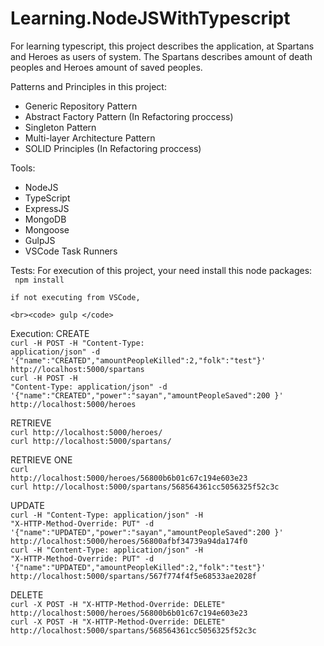 # Learning.NodeJSWithTypescript
For learning typescript, this project describes the application, at  Spartans and Heroes as users of system. The Spartans describes amount of death peoples and Heroes amount of saved peoples. 

Patterns and Principles in this project:

- Generic Repository Pattern
- Abstract Factory Pattern (In Refactoring proccess)
- Singleton Pattern
- Multi-layer Architecture Pattern
- SOLID Principles (In Refactoring proccess)

Tools:
- NodeJS
- TypeScript
- ExpressJS
- MongoDB
- Mongoose
- GulpJS
- VSCode Task Runners


Tests:
    For execution of this project, your need install this node packages:
    <br><code> npm install </code>
    
    if not executing from VSCode, 
    
    <br><code> gulp </code>

Execution:
CREATE
<br><code>curl -H POST -H "Content-Type: application/json" -d '{"name":"CREATED","amountPeopleKilled":2,"folk":"test"}' http://localhost:5000/spartans </code>
<br><code>curl -H POST -H "Content-Type: application/json" -d '{"name":"CREATED","power":"sayan","amountPeopleSaved":200 }' http://localhost:5000/heroes </code>

RETRIEVE
<br><code>curl http://localhost:5000/heroes/ </code>
<br><code>curl http://localhost:5000/spartans/ </code>


RETRIEVE ONE
<br><code>curl http://localhost:5000/heroes/56800b6b01c67c194e603e23 </code>
<br><code>curl http://localhost:5000/spartans/568564361cc5056325f52c3c </code>


UPDATE
<br><code>curl -H "Content-Type: application/json" -H "X-HTTP-Method-Override: PUT" -d '{"name":"UPDATED","power":"sayan","amountPeopleSaved":200 }' http://localhost:5000/heroes/56800afbf34739a94da174f0 </code>
<br><code>curl -H "Content-Type: application/json" -H "X-HTTP-Method-Override: PUT" -d '{"name":"UPDATED","amountPeopleKilled":2,"folk":"test"}' http://localhost:5000/spartans/567f774f4f5e68533ae2028f </code>


DELETE
<br><code>curl -X POST -H "X-HTTP-Method-Override: DELETE" http://localhost:5000/heroes/56800b6b01c67c194e603e23 </code>
<br><code>curl -X POST -H "X-HTTP-Method-Override: DELETE" http://localhost:5000/spartans/568564361cc5056325f52c3c </code>







